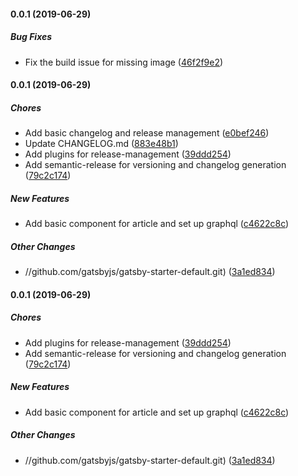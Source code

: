 #### 0.0.1 (2019-06-29)

##### Bug Fixes

* Fix the build issue for missing image ([46f2f9e2](https://github.com/gatsbyjs/gatsby-starter-default/commit/46f2f9e2774e61d09241b7d5e85175d1bb7e83ac))

#### 0.0.1 (2019-06-29)

##### Chores

* Add basic changelog and release management ([e0bef246](https://github.com/gatsbyjs/gatsby-starter-default/commit/e0bef24627db42318a650c6a358ac69901f1e0da))
* Update CHANGELOG.md ([883e48b1](https://github.com/gatsbyjs/gatsby-starter-default/commit/883e48b1e0a656c5e5bf1c4c632b8f09a706bfab))
* Add plugins for release-management ([39ddd254](https://github.com/gatsbyjs/gatsby-starter-default/commit/39ddd2549ec352fcdf6033949c956f4189073629))
* Add semantic-release for versioning and changelog generation ([79c2c174](https://github.com/gatsbyjs/gatsby-starter-default/commit/79c2c174b4d3f2ec28c684bac3d1b6ebfd7abc29))

##### New Features

* Add basic component for article and set up graphql ([c4622c8c](https://github.com/gatsbyjs/gatsby-starter-default/commit/c4622c8ce69544c7c8f2bb6fc473ab9b822eee13))

##### Other Changes

* //github.com/gatsbyjs/gatsby-starter-default.git) ([3a1ed834](https://github.com/gatsbyjs/gatsby-starter-default/commit/3a1ed834ced7e575b933d1b3da0f475c5822a55f))

#### 0.0.1 (2019-06-29)

##### Chores

* Add plugins for release-management ([39ddd254](https://github.com/gatsbyjs/gatsby-starter-default/commit/39ddd2549ec352fcdf6033949c956f4189073629))
* Add semantic-release for versioning and changelog generation ([79c2c174](https://github.com/gatsbyjs/gatsby-starter-default/commit/79c2c174b4d3f2ec28c684bac3d1b6ebfd7abc29))

##### New Features

* Add basic component for article and set up graphql ([c4622c8c](https://github.com/gatsbyjs/gatsby-starter-default/commit/c4622c8ce69544c7c8f2bb6fc473ab9b822eee13))

##### Other Changes

* //github.com/gatsbyjs/gatsby-starter-default.git) ([3a1ed834](https://github.com/gatsbyjs/gatsby-starter-default/commit/3a1ed834ced7e575b933d1b3da0f475c5822a55f))

